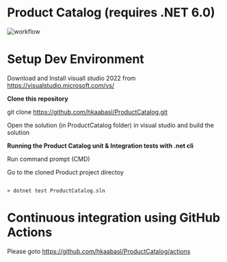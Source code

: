 # Product Catalog  (requires .NET 6.0)

![workflow](https://github.com/hkaabasl/ToyRobot/actions/workflows/ci.yml/badge.svg)



**Setup Dev Environment**
=========================

Download and Install visuall studio 2022  from https://visualstudio.microsoft.com/vs/

**Clone this repository**

git clone https://github.com/hkaabasl/ProductCatalog.git

Open the solution (in ProductCatalog folder) in visual studio and build the solution



**Running the Product Catalog unit & Integration tests with .net cli**

Run command prompt (CMD)

Go to the cloned Product project directoy 

````

> dotnet test ProductCatalog.sln

````


**Continuous integration using GitHub Actions**
===============================================

Please goto https://github.com/hkaabasl/ProductCatalog/actions

